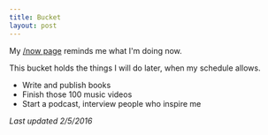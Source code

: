 ```yaml
---
title: Bucket
layout: post
---
```

My [/now page]({{site.url}}/now) reminds me what I'm doing now.

This bucket holds the things I will do later, when my schedule allows.

  - Write and publish books
  - Finish those 100 music videos
  - Start a podcast, interview people who inspire me

*Last updated 2/5/2016*
